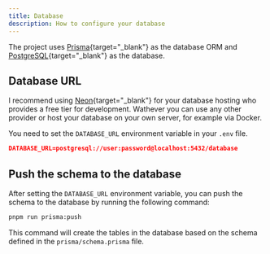 ```yaml
---
title: Database
description: How to configure your database
---
```


The project uses [Prisma](https://www.prisma.io/){target="_blank"} as the database ORM and [PostgreSQL](https://www.postgresql.org/){target="_blank"} as the database.

## Database URL

I recommend using [Neon](https://www.neon.tech){target="_blank"} for your database hosting who provides a free tier for development.
Wathever you can use any other provider or host your database on your own server, for example via Docker.

You need to set the `DATABASE_URL` environment variable in your `.env` file.

```json [.env]
DATABASE_URL=postgresql://user:password@localhost:5432/database
```


## Push the schema to the database

After setting the `DATABASE_URL` environment variable, you can push the schema to the database by running the following command:

```bash [Terminal]
pnpm run prisma:push
```

This command will create the tables in the database based on the schema defined in the `prisma/schema.prisma` file.
